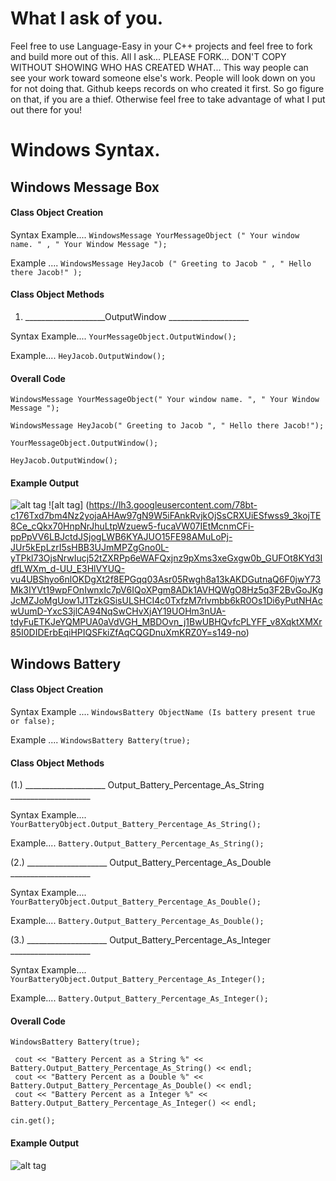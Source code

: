 # What I ask of you.
Feel free to use Language-Easy in your C++ projects and feel free to fork and build more out of this. All I ask... PLEASE FORK... DON'T COPY WITHOUT SHOWING WHO HAS CREATED WHAT... This way people can see your work toward someone else's work. People will look down on you for not doing that. Github keeps records on who created it first. So go figure on that, if you are a thief. Otherwise feel free to take advantage of what I put out there for you!

# Windows Syntax.

## Windows Message Box
#### **Class Object Creation**

Syntax Example.... ```WindowsMessage YourMessageObject (" Your window name. " , " Your Window Message "); ```

Example .... ```WindowsMessage HeyJacob (" Greeting to Jacob " , " Hello there Jacob!" );```

#### **Class Object Methods**

1.  ____________________OutputWindow ____________________

Syntax Example.... ```YourMessageObject.OutputWindow();```

Example.... ```HeyJacob.OutputWindow();```

#### **Overall Code**
    WindowsMessage YourMessageObject(" Your window name. ", " Your Window Message ");

    WindowsMessage HeyJacob(" Greeting to Jacob ", " Hello there Jacob!");

    YourMessageObject.OutputWindow();

    HeyJacob.OutputWindow();

#### **Example Output**
![alt tag](https://lh3.googleusercontent.com/iJD4aH1VEltoAYLne5nQsFVlzyDkscR_D9H6p4xSC_qVWUvhv7dstKOt_TwhvWZ0NphyTW2G3otEJOQMm1hBSblAf1eyxyD8KjmTDtwAp2ZQrHZ4BplfST9nhNV9MWGzF_3EipIoW96XW0BqvWb7yB9Mx8ogzxQ9S_RorZhecwS1PvqPjitryuhnYf9b7A59RTSduuCECf38_71uXFInlIW7uKlTjmB3WpGkHQLAPs2lGB_1cmSmnHSA3iiPK2fcfeqOWphntXDQZHrGu6MeApEt0rjhVa-hmdGXMBmnuY7ybbVieGEbc8DLL2nAGzOgQ13SWAJhG2k7pyHv0ZsaX17egKOYmsW7cK69z-M4UiiKSZOBLJ9L-NLl3-bf1EEa7F21NkZAEchHjc5iyraR4UUJrS1EveC43XxHB6RPF8r0PFY8SmPmnxnFeYcJErxQ7P4Ghyr_2GGEU4u1vuZiBZeCAq-LTq_JIiCwGtvMfQWd5qj8FyzG9ZDhha2fNQyuVbb8iChngKsL73HCsqSZjQXP5DYKnP-dOS2y_Qmzxr96mr7HbNryQbWWSQG1CLbJkQ4=w178-h148-no)
![alt tag] (https://lh3.googleusercontent.com/78bt-c176Txd7bm4Nz2yojaAHAw97gN9W5iFAnkRvjkOjSsCRXUiESfwss9_3kojTE8Ce_cQkx70HnpNrJhuLtpWzuew5-fucaVW07IEtMcnmCFi-ppPpVV6LBJctdJSjogLWB6KYAJUO15FE98AMuLoPj-JUr5kEpLzrI5sHBB3UJmMPZgGno0L-yTPkl73OjsNrwIucj52tZXRPp6eWAFQxjnz9pXms3xeGxgw0b_GUFOt8KYd3IdfLWXm_d-UU_E3HlVYUQ-vu4UBShyo6nlOKDgXt2f8EPGqq03Asr05Rwgh8a13kAKDGutnaQ6F0jwY73Mk3IYVt19wpFOnIwnxIc7pV6IQoXPgm8ADk1AVHQWgO8Hz5q3F2BvGoJKgJcMZJoMgUow1J1TzkGSisULSHCI4c0TxfzM7rlvmbb6kR0Os1Di6yPutNHAcwUumD-YxcS3jlCA94NqSwCHvXjAY19UOHm3nUA-tdyFuETKJeYQMPUA0aVdVGH_MBDOvn_j1BwUBHQvfcPLYFF_v8XqktXMXr85I0DIDErbEqiHPIQSFkiZfAqCQGDnuXmKRZ0Y=s149-no)
## Windows Battery
#### **Class Object Creation**

Syntax Example .... ```WindowsBattery ObjectName (Is battery present true or false);```

Example .... ```WindowsBattery Battery(true);```

#### **Class Object Methods**

(1.)  ____________________ Output_Battery_Percentage_As_String ____________________

Syntax Example.... ```YourBatteryObject.Output_Battery_Percentage_As_String();```

Example.... ```Battery.Output_Battery_Percentage_As_String();```

(2.)  ____________________ Output_Battery_Percentage_As_Double ____________________

Syntax Example.... ```YourBatteryObject.Output_Battery_Percentage_As_Double();```

Example.... ```Battery.Output_Battery_Percentage_As_Double();```

(3.)  ____________________ Output_Battery_Percentage_As_Integer ____________________

Syntax Example.... ```YourBatteryObject.Output_Battery_Percentage_As_Integer();```

Example.... ```Battery.Output_Battery_Percentage_As_Integer();```

#### **Overall Code**

    WindowsBattery Battery(true);
  
	 cout << "Battery Percent as a String %" << Battery.Output_Battery_Percentage_As_String() << endl;
	 cout << "Battery Percent as a Double %" << Battery.Output_Battery_Percentage_As_Double() << endl;
	 cout << "Battery Percent as a Integer %" << Battery.Output_Battery_Percentage_As_Integer() << endl;
	
    cin.get();
    
#### **Example Output**
![alt tag](https://lh3.googleusercontent.com/Ic6DW7CyfPptlabi4T5uRjwDoJ2TcQmZLPK88nW6I9211Vb7YOsmysl4cZFAhzoVgwr7IgvvA6v3HuZbmmV_BhgX1fyvU89e4b7c914lTZHBW4cL5OxTh3l8ubzyQ04ruxLYwyfF5VxUh9eKrOMn09oze51_dBAhxfcemrTG00jmG6jXqwU5gvC-25DSlJRXiJDeZco7Pp-n_BPgzMRllxc_F7NY5VdB9amK3Gr6tBWpynjys9LUtU2i9zq_m0c2_haIJDPFVO4686vd4bpP7gljG9VgNbahELTScIxeKHE27RDev__e0Qw01I3uqk8zJBNmkiVBbfNkRFphMecKRRk8VmFLCz9NlTe8PDAaY_XDeXsLg9CewEinJyMSVhjfoFh36mYc58XLmQl1y6Di9MIoHk_M1Iio8ExEOY3BTtY1u61sZ8WELFt1JuUWlFtewfsUz0muILy428OKg865VI44zRUXGezqkNlQCvE7O1_R4qHdEOm_cXTJbCNf3q-G3fh1BmRipTIdFZaou9f2rOoGX4y9BFr8HUadkSFSmmlm0u1OVbwv2zpR3Vbf5eiQEoM=w978-h514-no)
